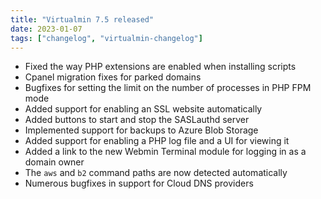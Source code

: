 ```yaml
---
title: "Virtualmin 7.5 released"
date: 2023-01-07
tags: ["changelog", "virtualmin-changelog"]
---
```


- Fixed the way PHP extensions are enabled when installing scripts
- Cpanel migration fixes for parked domains
- Bugfixes for setting the limit on the number of processes in PHP FPM mode
- Added support for enabling an SSL website automatically 
- Added buttons to start and stop the SASLauthd server
- Implemented support for backups to Azure Blob Storage
- Added support for enabling a PHP log file and a UI for viewing it
- Added a link to the new Webmin Terminal module for logging in as a domain owner
- The `aws` and `b2` command paths are now detected automatically
- Numerous bugfixes in support for Cloud DNS providers